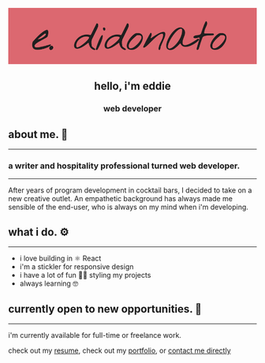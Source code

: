 ![cover photo](pina_4.png)
<h2 align="center">hello, i'm eddie</h2>
<h3 align="center">web developer</h3>

## about me. 🍍 
____
### a writer and hospitality professional turned web developer.  
____
After years of program development in cocktail bars, I decided to take on a new creative outlet.  An empathetic background has always made me sensible of the end-user, who is always on my mind when i'm developing.

##  what i do. ⚙️
____
* i love building in ⚛️ React
* i'm a stickler for responsive design
* i have a lot of fun 💅🏽 styling my projects
* always learning 🤓 

## currently open to new opportunities. 💼 
____
i'm currently available for full-time or freelance work.

check out my [resume](https://drive.google.com/file/d/1NwVrZAhES0f3gqt6rjgzFkPIW3BJYfSe/view?usp=sharing), check out my [portfolio](https://didonato.io), or <a href="mailto:edward.f.didonato@gmail.com">contact me directly</a>


<!--
**edidonato1/edidonato1** is a ✨ _special_ ✨ repository because its `README.md` (this file) appears on your GitHub profile.

Here are some ideas to get you started:

- 🔭 I’m currently working on ...
- 🌱 I’m currently learning ...
- 👯 I’m looking to collaborate on ...
- 🤔 I’m looking for help with ...
- 💬 Ask me about ...
- 📫 How to reach me: ...
- 😄 Pronouns: ...
- ⚡ Fun fact: ...
-->
